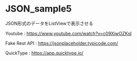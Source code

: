 # JSON_sample5

JSON形式のデータをListViewで表示させる

Youtube : https://www.youtube.com/watch?v=c09XiwOZKsI

Fake Rest API : https://jsonplaceholder.typicode.com/

QuickType : https://app.quicktype.io/
